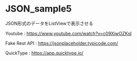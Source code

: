 # JSON_sample5

JSON形式のデータをListViewで表示させる

Youtube : https://www.youtube.com/watch?v=c09XiwOZKsI

Fake Rest API : https://jsonplaceholder.typicode.com/

QuickType : https://app.quicktype.io/
